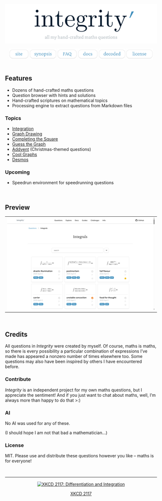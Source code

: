 ![integrity’](assets/integrity-banner.png)

<div align="center">

<a title="site" href="https://sup2point0.github.io/integrity">
  <img height="36px" alt="site" src="assets/links/site.png"></a>
<a title="synopsis" href="synopsis.md">
  <img height="36px" alt="synopsis" src="assets/links/synopsis.png"></a>
<a title="FAQ" href="faq.md">
  <img height="36px" alt="faq" src="assets/links/faq.png"></a>
<a title="docs" href="docs/">
  <img height="36px" alt="docs" src="assets/links/docs.png"></a>
<a title="decoded" href="edu.md">
  <img height="36px" alt="decoded" src="assets/links/decoded.png"></a>
<a title="licence" href="https://sup2point0.github.io/integrity/info/licence">
  <img height="36px" alt="licence" src="assets/links/license.png"></a>

</div>


<br>


## Features

- Dozens of hand-crafted maths questions
- Question browser with hints and solutions
- Hand-crafted scriptures on mathematical topics
- Processing engine to extract questions from Markdown files

### Topics
- [Integration](https://sup2point0.github.io/integrity/questions/integrals)
- [Graph Drawing](https://sup2point0.github.io/integrity/questions/graph-drawing)
- [Completing the Square](https://sup2point0.github.io/integrity/questions/complete-square)
- [Guess the Graph](https://sup2point0.github.io/integrity/questions/guess-graph)
- [Addvent](https://sup2point0.github.io/questions/addvent) (Christmas-themed questions)
- [Cool Graphs](https://sup2point0.github.io/integrity/questions/cool-graphs)
- [Desmos](https://www.desmos.com/)

### Upcoming
- Speedrun environment for speedrunning questions


<br>


## Preview

<table>
  <tr><td>
    <img alt="Integral questions" src="assets/previews/integrity-preview.png">
  </td></tr>
</table>


<br>


## Credits

All questions in *Integrity* were created by myself. Of course, maths is maths, so there is every possibility a particular combination of expressions I’ve made has appeared a nonzero number of times elsewhere too. Some questions may also have been inspired by others I have encountered before.

### Contribute
*Integrity* is an independent project for my own maths questions, but I appreciate the sentiment! And if you just want to chat about maths, well, I’m always more than happy to do that >:)

### AI
No AI was used for any of these.

(I should hope I am not that bad a mathematician...)

### License
MIT. Please use and distribute these questions however you like – maths is for everyone!


<br>


---


<div align="center">

[![XKCD 2117: Differentiation and Integration](https://imgs.xkcd.com/comics/differentiation_and_integration.png)](https://xkcd.com/2117)

[XKCD 2117](https://xkcd.com/2117)

</div>


<br>
